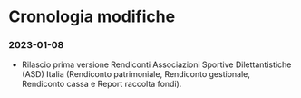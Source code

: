 # Cronologia modifiche
### 2023-01-08
* Rilascio prima versione Rendiconti Associazioni Sportive Dilettantistiche (ASD) Italia (Rendiconto patrimoniale, Rendiconto gestionale, Rendiconto cassa e Report raccolta fondi).  
